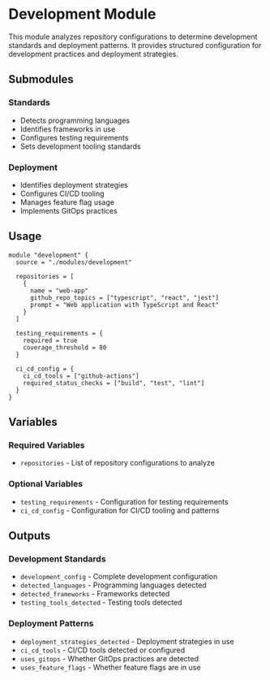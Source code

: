 # Development Module

This module analyzes repository configurations to determine development standards and deployment patterns. It provides structured configuration for development practices and deployment strategies.

## Submodules

### Standards
- Detects programming languages
- Identifies frameworks in use
- Configures testing requirements
- Sets development tooling standards

### Deployment
- Identifies deployment strategies
- Configures CI/CD tooling
- Manages feature flag usage
- Implements GitOps practices

## Usage

```hcl
module "development" {
  source = "./modules/development"

  repositories = [
    {
      name = "web-app"
      github_repo_topics = ["typescript", "react", "jest"]
      prompt = "Web application with TypeScript and React"
    }
  ]

  testing_requirements = {
    required = true
    coverage_threshold = 80
  }

  ci_cd_config = {
    ci_cd_tools = ["github-actions"]
    required_status_checks = ["build", "test", "lint"]
  }
}
```

## Variables

### Required Variables
- `repositories` - List of repository configurations to analyze

### Optional Variables
- `testing_requirements` - Configuration for testing requirements
- `ci_cd_config` - Configuration for CI/CD tooling and patterns

## Outputs

### Development Standards
- `development_config` - Complete development configuration
- `detected_languages` - Programming languages detected
- `detected_frameworks` - Frameworks detected
- `testing_tools_detected` - Testing tools detected

### Deployment Patterns
- `deployment_strategies_detected` - Deployment strategies in use
- `ci_cd_tools` - CI/CD tools detected or configured
- `uses_gitops` - Whether GitOps practices are detected
- `uses_feature_flags` - Whether feature flags are in use